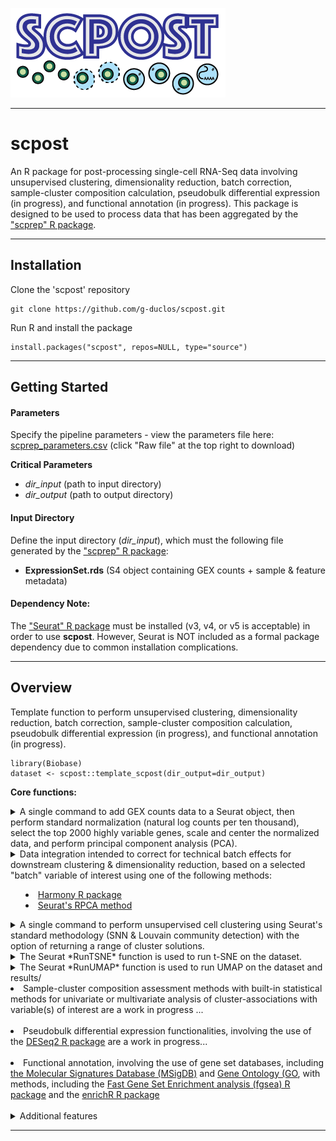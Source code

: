 ![Logo](inst/extdata/scpost_Logo.png)

***

# scpost
An R package for post-processing single-cell RNA-Seq data involving unsupervised clustering, dimensionality reduction, batch correction, sample-cluster composition calculation, pseudobulk differential expression (in progress), and functional annotation (in progress). This package is designed to be used to process data that has been aggregated by the ["scprep" R package](https://github.com/g-duclos/scprep).

***

## Installation

Clone the 'scpost' repository
```
git clone https://github.com/g-duclos/scpost.git
```

Run R and install the package
```
install.packages("scpost", repos=NULL, type="source")
```

***

## Getting Started

#### Parameters
Specify the pipeline parameters - view the parameters file here: [scprep_parameters.csv](inst/extdata/scpost_parameters.csv) (click "Raw file" at the top right to download)

**Critical Parameters**
* *dir_input* (path to input directory)
* *dir_output* (path to output directory)

#### Input Directory
Define the input directory (*dir_input*), which must the following file generated by the ["scprep" R package](https://github.com/g-duclos/scprep):
* **ExpressionSet.rds** (S4 object containing GEX counts + sample & feature metadata)

#### Dependency Note:
The ["Seurat" R package](https://satijalab.org/seurat/) must be installed (v3, v4, or v5 is acceptable) in order to use **scpost**. However, Seurat is NOT included as a formal package dependency due to common installation complications.

***

## Overview

Template function to perform unsupervised clustering, dimensionality reduction, batch correction, sample-cluster composition calculation, pseudobulk differential expression (in progress), and functional annotation (in progress).

```
library(Biobase)
dataset <- scpost::template_scpost(dir_output=dir_output)
```

**Core functions:**

<details>
	<summary>
		A single command to add GEX counts data to a Seurat object, then perform standard normalization (natural log counts per ten thousand), select the top 2000 highly variable genes, scale and center the normalized data, and perform principal component analysis (PCA).
	</summary>
<pre>
# Select high quality cells
cells <- dataset$ID[which(dataset$Cell_Filter == "Cell")]
</pre>
<pre>
# Select genes with minimum expression requirements
genes <- Biobase::fData(dataset)$Ensembl[which(fData(dataset)$Gene_Filter == "Expressed")]
</pre>
<pre>
# Build Seurat object, normalize, select HVG, scale, & PCA
seurat.obj <- scpost::scpost_seurat_init(
    counts=counts[genes, cells],
    pc_max=pc_max,
    verbose=verbose)
</pre>
</details>


<details>
	<summary>
		Data integration intended to correct for technical batch effects for downstream clustering & dimensionality reduction, based on a selected "batch" variable of interest using one of the following methods:
		<ul><li>
			<a href="https://github.com/immunogenomics/harmony">Harmony R package</a>
		</li>
		<li>
			<a href="https://satijalab.org/seurat/articles/integration_rpca.html">Seurat's RPCA method</a>
		</li>
	</summary>
<pre>
# Select batch metadata according to metadata variable of interest
batch_metadata <- Biobase::pData(dataset)[colnames(seurat.obj), batch_var]
names(batch_metadata) <- colnames(seurat.obj)
</pre>
<pre>
# Perform batch correction with "harmony" or "rpca" method
seurat.obj <- scpost::scpost_batch_correction(
   	seurat.obj=seurat.obj,
    batch_metadata=batch_metadata,
    method=reduction,
    pc_max=pc_max,
    verbose=verbose)
</pre>
</details>

<details>
	<summary>
		A single command to perform unsupervised cell clustering using Seurat's standard methodology (SNN & Louvain community detection) with the option of returning a range of cluster solutions.
	</summary>
<pre>
# Perform unsupervised clustering
seurat.obj <- scpost::scpost_seurat_cluster(
	seurat.obj=seurat.obj,
	pc_max=pc_max,
	resolution=res,
	reduction=reduction,
	seurat_return=TRUE,
	verbose=verbose)
</pre>
</details>


<details>
	<summary>
	The Seurat *RunTSNE* function is used to run t-SNE on the dataset.
	</summary>
	<ul><li>
		tSNE results are stored as a list labeled "tSNE" in the "assayData" slot labeled "Seurat" in the ExpressionSet object.
	<li>
		tSNE results will reflect the decision to use or not use one of the specified batch correction methods
	</li>
	<li>
		According to the number of iterations specified in the "scpost_parameters.csv" file, results are subsequently stored as "Iteration_1", "Iteration_2", ...
	</li>
	<li>
		According to the number of iterations specified in the "scpost_parameters.csv" file, results are saved in a subdirectory named "scpost_analysis" in *dir_output* in the RDS format as "tSNE_Iteration_1.rds", "tSNE_Iteration_2.rds", ...
	</li>
	</ul>
</details>


<details>
	<summary>
		The Seurat *RunUMAP* function is used to run UMAP on the dataset and results/
	</summary>
	<ul><li>
		UMAP results are stored as a list labeled "UMAP" in the "assayData" slot labeled "Seurat" in the ExpressionSet object.
	</li>
	<li>
		UMAP results will reflect the decision to use or not use one of the specified batch correction methods
	</li>
	<li>
		According to the number of iterations specified in the "scpost_parameters.csv" file, results are subsequently stored as "Iteration_1", "Iteration_2", ...
	</li>
	<li>
		According to the number of iterations specified in the "scpost_parameters.csv" file, results are saved in a subdirectory named "scpost_analysis" in *dir_output* in the RDS format as "UMAP_Iteration_1.rds", "UMAP_Iteration_2.rds", ...
	</li>
	</ul>
</details>


<li>
	Sample-cluster composition assessment methods with built-in statistical methods for univariate or multivariate analysis of cluster-associations with variable(s) of interest are a work in progress ...
</li>
<br>


<li>
	Pseudobulk differential expression functionalities, involving the use of the <a href="https://bioconductor.org/packages/release/bioc/html/DESeq2.html">DESeq2 R package</a> are a work in progress...
</li>
<br>


<li>
	Functional annotation, involving the use of gene set databases, including <a href="https://www.gsea-msigdb.org/gsea/msigdb/">the Molecular Signatures Database (MSigDB)</a> and <a href="https://geneontology.org">Gene Ontology (GO</a>, with methods, including the <a href="https://bioconductor.org/packages/release/bioc/html/fgsea.html">Fast Gene Set Enrichment analysis (fgsea) R package</a> and the <a href="https://cran.r-project.org/web/packages/enrichR/index.html">enrichR R package</a>
</li>
<br>


<details>
	<summary>Additional features</summary>
<ul><li>
	Store parameters specified in the scpost_parameters.csv file in a list labeled "Parameters" in the "assayData" slot labeled "Params" in the ExpressionSet object
</li>

<li>
	Save ExpressionSet RDS object in *dir_output*
</li>
</ul>
</details>

***
